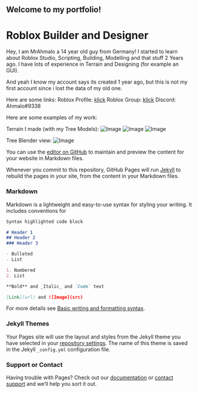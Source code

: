 ## Welcome to my portfolio!

# Roblox Builder and Designer

Hey, I am MrAhmalo a 14 year old guy from Germany!
I started to learn about Roblox Studio, Scripting, Building, Modelling and that stuff 2 Years ago.
I have lots of experience in Terrain and Designing (for example an GUI).

And yeah I know my account says its created 1 year ago, but this is not my first account since i lost the data of my old one.

Here are some links:
Roblox Profile: [klick](https://www.roblox.com/users/2462407905/profile)
Roblox Group: [klick](https://www.roblox.com/groups/10279185/Golegana)
Discord: Ahmalo#9338

Here are some examples of my work:

Terrain I made (with my Tree Models):
![Image](https://ibb.co/NF1CX7K)
![Image](https://ibb.co/HKGKMy1)
![Image](https://ibb.co/Y3DfMBb)

Tree Blender view:
![Image](https://ibb.co/SKzcqVd)













You can use the [editor on GitHub](https://github.com/MrAhmalo/roblox-portfolio/edit/gh-pages/index.md) to maintain and preview the content for your website in Markdown files.

Whenever you commit to this repository, GitHub Pages will run [Jekyll](https://jekyllrb.com/) to rebuild the pages in your site, from the content in your Markdown files.

### Markdown

Markdown is a lightweight and easy-to-use syntax for styling your writing. It includes conventions for

```markdown
Syntax highlighted code block

# Header 1
## Header 2
### Header 3

- Bulleted
- List

1. Numbered
2. List

**Bold** and _Italic_ and `Code` text

[Link](url) and ![Image](src)
```

For more details see [Basic writing and formatting syntax](https://docs.github.com/en/github/writing-on-github/getting-started-with-writing-and-formatting-on-github/basic-writing-and-formatting-syntax).

### Jekyll Themes

Your Pages site will use the layout and styles from the Jekyll theme you have selected in your [repository settings](https://github.com/MrAhmalo/roblox-portfolio/settings/pages). The name of this theme is saved in the Jekyll `_config.yml` configuration file.

### Support or Contact

Having trouble with Pages? Check out our [documentation](https://docs.github.com/categories/github-pages-basics/) or [contact support](https://support.github.com/contact) and we’ll help you sort it out.
